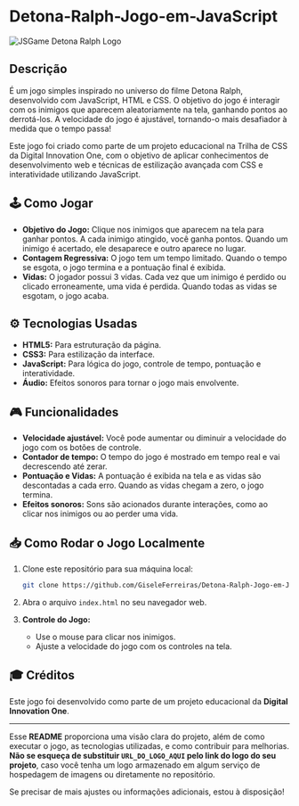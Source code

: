 # Detona-Ralph-Jogo-em-JavaScript


![JSGame Detona Ralph Logo]([])  

## Descrição

 É um jogo simples inspirado no universo do filme Detona Ralph, desenvolvido com JavaScript, HTML e CSS. O objetivo do jogo é interagir com os inimigos que aparecem aleatoriamente na tela, ganhando pontos ao derrotá-los. A velocidade do jogo é ajustável, tornando-o mais desafiador à medida que o tempo passa!

Este jogo foi criado como parte de um projeto educacional na Trilha de CSS da Digital Innovation One, com o objetivo de aplicar conhecimentos de desenvolvimento web e técnicas de estilização avançada com CSS e interatividade utilizando JavaScript.

## 🕹️ Como Jogar

- **Objetivo do Jogo:** Clique nos inimigos que aparecem na tela para ganhar pontos. A cada inimigo atingido, você ganha pontos. Quando um inimigo é acertado, ele desaparece e outro aparece no lugar.
- **Contagem Regressiva:** O jogo tem um tempo limitado. Quando o tempo se esgota, o jogo termina e a pontuação final é exibida.
- **Vidas:** O jogador possui 3 vidas. Cada vez que um inimigo é perdido ou clicado erroneamente, uma vida é perdida. Quando todas as vidas se esgotam, o jogo acaba.

## ⚙️ Tecnologias Usadas

- **HTML5:** Para estruturação da página.
- **CSS3:** Para estilização da interface.
- **JavaScript:** Para lógica do jogo, controle de tempo, pontuação e interatividade.
- **Áudio:** Efeitos sonoros para tornar o jogo mais envolvente.

## 🎮 Funcionalidades

- **Velocidade ajustável:** Você pode aumentar ou diminuir a velocidade do jogo com os botões de controle.
- **Contador de tempo:** O tempo do jogo é mostrado em tempo real e vai decrescendo até zerar.
- **Pontuação e Vidas:** A pontuação é exibida na tela e as vidas são descontadas a cada erro. Quando as vidas chegam a zero, o jogo termina.
- **Efeitos sonoros:** Sons são acionados durante interações, como ao clicar nos inimigos ou ao perder uma vida.


## 📥 Como Rodar o Jogo Localmente

1. Clone este repositório para sua máquina local:
   ```bash
   git clone https://github.com/GiseleFerreiras/Detona-Ralph-Jogo-em-JavaScript.git
   ```
2. Abra o arquivo `index.html` no seu navegador web.

3. **Controle do Jogo:**
   - Use o mouse para clicar nos inimigos.
   - Ajuste a velocidade do jogo com os controles na tela.

## 🎓 Créditos

Este jogo foi desenvolvido como parte de um projeto educacional da **Digital Innovation One**.


---

Esse **README** proporciona uma visão clara do projeto, além de como executar o jogo, as tecnologias utilizadas, e como contribuir para melhorias. **Não se esqueça de substituir `URL_DO_LOGO_AQUI` pelo link do logo do seu projeto**, caso você tenha um logo armazenado em algum serviço de hospedagem de imagens ou diretamente no repositório.

Se precisar de mais ajustes ou informações adicionais, estou à disposição!
